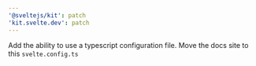 ```yaml
---
'@sveltejs/kit': patch
'kit.svelte.dev': patch
---
```


Add the ability to use a typescript configuration file. Move the docs site to this `svelte.config.ts`
